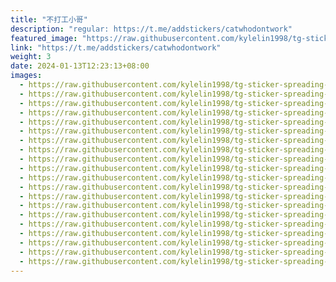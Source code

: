 ```yaml
---
title: "不打工小哥"
description: "regular: https://t.me/addstickers/catwhodontwork"
featured_image: "https://raw.githubusercontent.com/kylelin1998/tg-sticker-spreading-worldwide-images/main/img/10b94d59-4b07-4e9b-879e-b4cc76f9be44.jpg"
link: "https://t.me/addstickers/catwhodontwork"
weight: 3
date: 2024-01-13T12:23:13+08:00
images:
  - https://raw.githubusercontent.com/kylelin1998/tg-sticker-spreading-worldwide-images/main/img/10b94d59-4b07-4e9b-879e-b4cc76f9be44.jpg
  - https://raw.githubusercontent.com/kylelin1998/tg-sticker-spreading-worldwide-images/main/img/5f21e940-25e6-4966-ac8b-cae9086f1547.jpg
  - https://raw.githubusercontent.com/kylelin1998/tg-sticker-spreading-worldwide-images/main/img/8efc8167-aa8e-43f0-9210-223558c34c96.jpg
  - https://raw.githubusercontent.com/kylelin1998/tg-sticker-spreading-worldwide-images/main/img/e6d32b1c-9587-41c4-bbfb-7dbd9df3d176.jpg
  - https://raw.githubusercontent.com/kylelin1998/tg-sticker-spreading-worldwide-images/main/img/a6c621d4-c15a-4958-89da-e97ffc494528.jpg
  - https://raw.githubusercontent.com/kylelin1998/tg-sticker-spreading-worldwide-images/main/img/73e49d88-9ee0-4004-9fd2-27b1bcb600aa.jpg
  - https://raw.githubusercontent.com/kylelin1998/tg-sticker-spreading-worldwide-images/main/img/1a11df7a-dfda-4047-9a9c-60160e605401.jpg
  - https://raw.githubusercontent.com/kylelin1998/tg-sticker-spreading-worldwide-images/main/img/909ed9dd-027a-4455-bffb-4962f4869a4b.jpg
  - https://raw.githubusercontent.com/kylelin1998/tg-sticker-spreading-worldwide-images/main/img/7f607da0-fea6-4b81-8764-2fcce2206942.jpg
  - https://raw.githubusercontent.com/kylelin1998/tg-sticker-spreading-worldwide-images/main/img/e832c2c1-a848-4de1-ae42-927c644cf3b9.jpg
  - https://raw.githubusercontent.com/kylelin1998/tg-sticker-spreading-worldwide-images/main/img/6a1cf509-4379-4889-b41b-4f0a35f48504.jpg
  - https://raw.githubusercontent.com/kylelin1998/tg-sticker-spreading-worldwide-images/main/img/6396d656-4272-4984-a04d-e12bad3e7cca.jpg
  - https://raw.githubusercontent.com/kylelin1998/tg-sticker-spreading-worldwide-images/main/img/d1fd33d5-7205-4063-b3f5-89577bd96b3c.jpg
  - https://raw.githubusercontent.com/kylelin1998/tg-sticker-spreading-worldwide-images/main/img/8a87e459-6060-4aad-8893-08ff62558648.jpg
  - https://raw.githubusercontent.com/kylelin1998/tg-sticker-spreading-worldwide-images/main/img/f49289b8-db68-489e-a58b-33acff8c51f8.jpg
  - https://raw.githubusercontent.com/kylelin1998/tg-sticker-spreading-worldwide-images/main/img/ea9beeb4-7b28-4f51-8f64-103f423624f3.jpg
  - https://raw.githubusercontent.com/kylelin1998/tg-sticker-spreading-worldwide-images/main/img/4fe03500-22e0-4203-889c-fdb78bebae63.jpg
  - https://raw.githubusercontent.com/kylelin1998/tg-sticker-spreading-worldwide-images/main/img/8a8a455e-39f4-4e8e-8046-19fb984283e7.jpg
  - https://raw.githubusercontent.com/kylelin1998/tg-sticker-spreading-worldwide-images/main/img/4771a5b5-ca22-494c-92fa-cc01b87bf9be.jpg
  - https://raw.githubusercontent.com/kylelin1998/tg-sticker-spreading-worldwide-images/main/img/9d1c41f0-746f-4cb6-b2b6-6a1e8992ff30.jpg
---
```

